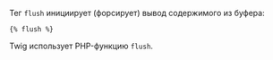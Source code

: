 Тег ```flush``` инициирует (форсирует) вывод содержимого из буфера:

```twig
{% flush %}
```

Twig использует PHP-функцию ```flush```.
